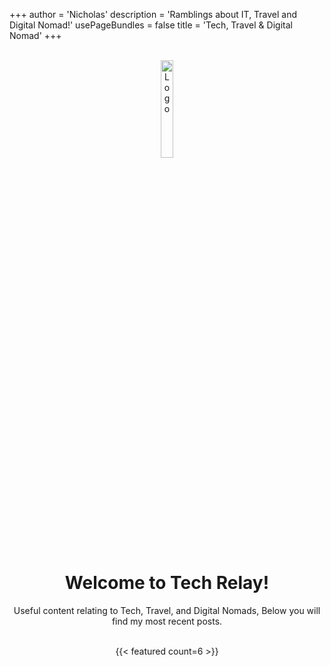 +++
author = 'Nicholas'
description = 'Ramblings about IT, Travel and Digital Nomad!'
usePageBundles = false
title = 'Tech, Travel & Digital Nomad'
+++
<br>
<br>
<p style="text-align:center;"><img src="https://i.ibb.co/2qngtJf/Tech-Relay-3.png" alt="Logo" height="20%" width="20%"></p>
<div style="text-align: center;">
	<body>
		<h1>Welcome to Tech Relay!</h1>
		<p>Useful content relating to Tech, Travel, and Digital Nomads, Below you will find my most recent posts.</p>
	</body>
</div>
<br>
<div style="text-align: center;">
{{< featured count=6 >}}
</div>

